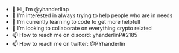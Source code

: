 - 👋 Hi, I’m @yhanderlinp
- 👀 I’m interested in always trying to help people who are in needs
- 🌱 I’m currently learning to code to get more helpfull
- 💞️ I’m looking to collaborate on everything crypto related
- 📫 How to reach me on discord: yhanderlinP#2185
- 📫 How to reach me on twitter: @PYhanderlin

<!---
yhanderlinp/yhanderlinp is a ✨ special ✨ repository because its `README.md` (this file) appears on your GitHub profile.
You can click the Preview link to take a look at your changes.
--->
